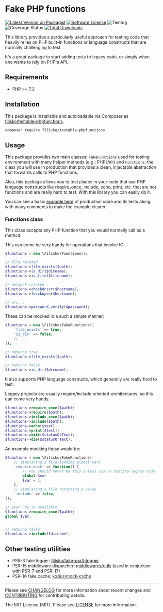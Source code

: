 # Fake PHP functions

[![Latest Version on Packagist][ico-version]][link-packagist]
[![Software License][ico-license]](LICENSE)
![Testing][ico-ga]
![Coverage Status][ico-coverage]
[![Total Downloads][ico-downloads]][link-downloads]

This library provides a particularly useful approach for testing code that heavily relies on PHP built-in functions or language constructs that are normally challenging to test.

It's a great package to start adding tests to legacy code, or simply when one wants to rely on PHP's API. 

## Requirements

* PHP >= 7.2

## Installation

This package is installable and autoloadable via Composer as [filisko/testable-phpfunctions](https://packagist.org/packages/filisko/testable-phpfunctions).

```sh
composer require filisko/testable-phpfunctions
```

## Usage

This package provides two main classes: `FakeFunctions` used for testing environment with many helper methods (e.g.: PHPUnit) and `Functions`; the class you will use in production that provides a clean, injectable abstraction that forwards calls to PHP functions.

Also, this package allows you to test places in your code that use PHP language constructs like require_once, include, echo, print, etc. that are not functions and are really hard to test. With this library you can easily do it.

You can see a basic [example here](tests/Examples/Email) of production code and its tests along with many comments to make the example clearer.

### Functions class

This class accepts any PHP function that you would normally call as a method.

This can come be very handy for operations that involve IO:

```php
$functions = new \Filisko\Functions();

// file related
$functions->file_exists($path);
$functions->is_dir($dirname);
$functions->is_file($filename);

// network related
$functions->checkdnsrr($hostname);
$functions->fsockopen($hostname);

// etc...
$functions->password_verify($password);
```

These can be mocked in a such a simple manner:

```php
$functions = new \Filisko\FakeFunctions([
    'file_exists' => true,
    'is_dir' => false,
    // ...
]);

// returns true
$functions->file_exists($path);

// returns false
$functions->is_dir($dirname);
```

It also supports PHP language constructs, which generally are really hard to test.

Legacy projects are usually require/include oriented-architectures, so this can come very handy.

```php
$functions->require_once($path);
$functions->require($path);
$functions->include_once($path);
$functions->include($path);
$functions->echo($text);
$functions->print($text);
$functions->exit($statusOrText);
$functions->die($statusOrText);
```

An example mocking those would be:

```php
$functions = new \Filisko\FakeFunctions([
    // simulating a file loading global vars
    'require_once' => function() {
        // you should never do this unless you're testing legacy code
        global $var
        $var = 1;
    },
    // simulating a file returning a value
    'include' => false,
]);

// $var now is available
$functions->require_once($path);
global $var;


// returns false
$functions->include($dirname);
```

#### 

## Other testing utilities

- PSR-3 fake logger: [filisko/fake-psr3-logger](https://github.com/filisko/fake-psr3-logger)
- PSR-15 middleware dispatcher: [middlewares/utils](https://github.com/middlewares/utils?tab=readme-ov-file#dispatcher) (used in conjuction with PSR-7 and PSR-17)
- PSR-16 fake cache: [kodus/mock-cache](https://github.com/kodus/mock-cache)

---

Please see [CHANGELOG](CHANGELOG.md) for more information about recent changes and [CONTRIBUTING](CONTRIBUTING.md) for contributing details.

The MIT License (MIT). Please see [LICENSE](LICENSE) for more information.

[ico-version]: https://img.shields.io/packagist/v/filisko/testable-phpfunctions.svg?style=flat-square
[ico-license]: https://img.shields.io/badge/license-MIT-brightgreen.svg?style=flat-square
[ico-ga]: https://github.com/filisko/testable-phpfunctions/workflows/testing/badge.svg
[ico-coverage]: https://coveralls.io/repos/github/filisko/testable-phpfunctions/badge.svg?branch=main
[ico-downloads]: https://img.shields.io/packagist/dt/filisko/testable-phpfunctions.svg?style=flat-square

[link-packagist]: https://packagist.org/packages/filisko/testable-phpfunctions
[link-downloads]: https://packagist.org/packages/filisko/testable-phpfunctions

